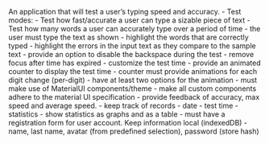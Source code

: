 An application that will test a user’s typing speed and accuracy.
\- Test modes:
    \- Test how fast/accurate a user can type a sizable piece of text
    \- Test how many words a user can accurately type over a period of time
\- the user must type the text as shown
    \- highlight the words that are correctly typed
    \- highlight the errors in the input text as they compare to the sample text
\- provide an option to disable the backspace during the test
\- remove focus after time has expired
\- customize the test time
\- provide an animated counter to display the test time
    \- counter must provide animations for each digit change (per-digit)
        \- have at least two options for the animation
\- must make use of MaterialUI components/theme
    \- make all custom components adhere to the material UI specification 
\- provide feedback of accuracy, max speed and average speed.
\- keep track of records
    \- date
    \- test time
    \- statistics
\- show statistics as graphs and as a table
\- must have a registration form for user account. Keep information local (indexedDB)
    \- name, last name, avatar (from predefined selection), password (store hash)